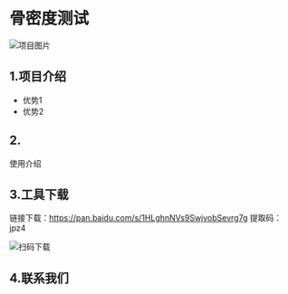 # 骨密度测试
![项目图片](https://changsl231-pics.oss-cn-beijing.aliyuncs.com/img/20230312001845.png)
## 1.项目介绍
- 优势1
- 优势2
## 2.
使用介绍

## 3.工具下载
链接下载：https://pan.baidu.com/s/1HLghnNVs9SwjvobSevrg7g 
提取码：jpz4


![扫码下载](https://changsl231-pics.oss-cn-beijing.aliyuncs.com/img/20230612163636.png)
## 4.联系我们

